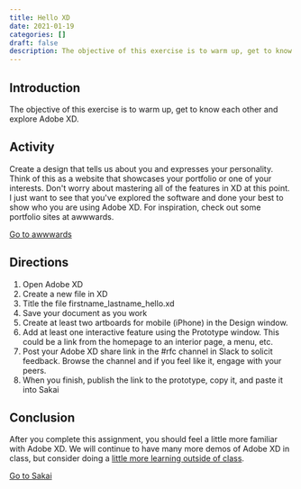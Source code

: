 ```yaml
---
title: Hello XD
date: 2021-01-19
categories: []
draft: false
description: The objective of this exercise is to warm up, get to know each other and explore Adobe XD.
---
```


## Introduction

The objective of this exercise is to warm up, get to know each other and explore Adobe XD.

## Activity

Create a design that tells us about you and expresses your personality. Think of this as a website that showcases your portfolio or one of your interests. Don't worry about mastering all of the features in XD at this point. I just want to see that you've explored the software and done your best to show who you are using Adobe XD. For inspiration, check out some portfolio sites at awwwards.

[Go to awwwards](https://www.awwwards.com/websites/?award=sites_of_the_day&categories=portfolio)

## Directions

1. Open Adobe XD
2. Create a new file in XD
3. Title the file firstname_lastname_hello.xd
4. Save your document as you work
5. Create at least two artboards for mobile (iPhone) in the Design window.
6. Add at least one interactive feature using the Prototype window. This could be a link from the homepage to an interior page, a menu, etc.
7. Post your Adobe XD share link in the #rfc channel in Slack to solicit feedback. Browse the channel and if you feel like it, engage with your peers.
8. When you finish, publish the link to the prototype, copy it, and paste it into Sakai

## Conclusion

After you complete this assignment, you should feel a little more familiar with Adobe XD. We will continue to have many more demos of Adobe XD in class, but consider doing a [little more learning outside of class](https://mejo187.com/resource/#adobe-xd).

[Go to Sakai](https://sakai.unc.edu)
